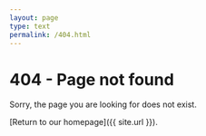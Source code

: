```yaml
---
layout: page
type: text
permalink: /404.html
---
```


# 404 - Page not found

Sorry, the page you are looking for does not exist. 


[Return to our homepage]({{ site.url }}).
